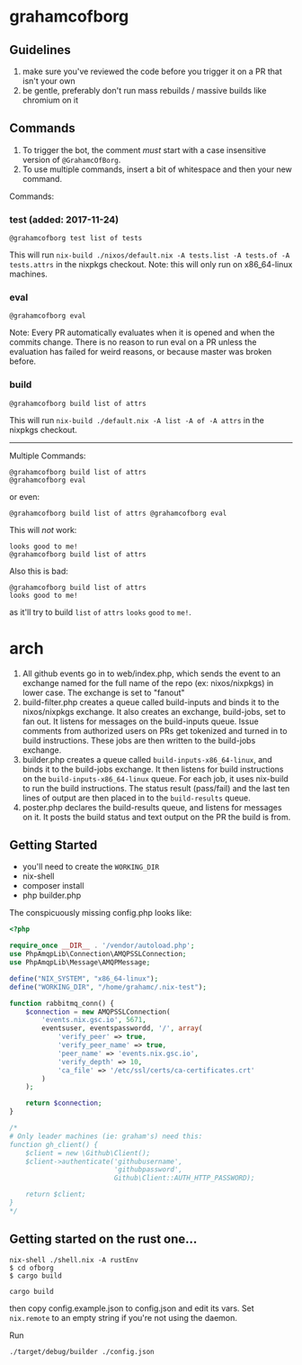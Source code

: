 # grahamcofborg

## Guidelines

1. make sure you've reviewed the code before you trigger it on a PR
   that isn't your own
2. be gentle, preferably don't run mass rebuilds / massive builds like
   chromium on it

## Commands

1. To trigger the bot, the comment _must_ start with a case
   insensitive version of `@GrahamcOfBorg`.
2. To use multiple commands, insert a bit of whitespace and then your
   new command.

Commands:

### test (added: 2017-11-24)

```
@grahamcofborg test list of tests
```

This will run `nix-build ./nixos/default.nix -A tests.list -A tests.of -A tests.attrs` in
the nixpkgs checkout. Note: this will only run on x86_64-linux machines.

### eval

```
@grahamcofborg eval
```

Note: Every PR automatically evaluates when it is opened and when the
commits change. There is no reason to run eval on a PR unless the
evaluation has failed for weird reasons, or because master was broken
before.

### build

```
@grahamcofborg build list of attrs
```

This will run `nix-build ./default.nix -A list -A of -A attrs` in
the nixpkgs checkout.

---


Multiple Commands:

```
@grahamcofborg build list of attrs
@grahamcofborg eval
```

or even:

```
@grahamcofborg build list of attrs @grahamcofborg eval
```

This will _not_ work:

```
looks good to me!
@grahamcofborg build list of attrs
```

Also this is bad:

```
@grahamcofborg build list of attrs
looks good to me!
```

as it'll try to build `list` `of` `attrs` `looks` `good` `to` `me!`.

# arch

1. All github events go in to web/index.php, which sends the event to
   an exchange named for the full name of the repo (ex: nixos/nixpkgs)
   in lower case. The exchange is set to "fanout"
2. build-filter.php creates a queue called build-inputs and binds it
   to the nixos/nixpkgs exchange. It also creates an exchange,
   build-jobs, set to fan out. It listens for messages on the
   build-inputs queue. Issue comments from authorized users on
   PRs get tokenized and turned in to build instructions. These jobs
   are then written to the build-jobs exchange.
3. builder.php creates a queue called `build-inputs-x86_64-linux`, and
   binds it to the build-jobs exchange. It then listens for build
   instructions on the `build-inputs-x86_64-linux` queue. For each
   job, it uses nix-build to run the build instructions. The status
   result (pass/fail) and the last ten lines of output are then placed
   in to the `build-results` queue.
4. poster.php declares the build-results queue, and listens for
   messages on it. It posts the build status and text output on the PR
   the build is from.


## Getting Started

 - you'll need to create the `WORKING_DIR`
 - nix-shell
 - composer install
 - php builder.php

The conspicuously missing config.php looks like:



```php
<?php

require_once __DIR__ . '/vendor/autoload.php';
use PhpAmqpLib\Connection\AMQPSSLConnection;
use PhpAmqpLib\Message\AMQPMessage;

define("NIX_SYSTEM", "x86_64-linux");
define("WORKING_DIR", "/home/grahamc/.nix-test");

function rabbitmq_conn() {
    $connection = new AMQPSSLConnection(
        'events.nix.gsc.io', 5671,
        eventsuser, eventspasswordd, '/', array(
            'verify_peer' => true,
            'verify_peer_name' => true,
            'peer_name' => 'events.nix.gsc.io',
            'verify_depth' => 10,
            'ca_file' => '/etc/ssl/certs/ca-certificates.crt'
        )
    );

    return $connection;
}

/*
# Only leader machines (ie: graham's) need this:
function gh_client() {
    $client = new \Github\Client();
    $client->authenticate('githubusername',
                          'githubpassword',
                          Github\Client::AUTH_HTTP_PASSWORD);

    return $client;
}
*/
```


## Getting started on the rust one...

```
nix-shell ./shell.nix -A rustEnv
$ cd ofborg
$ cargo build
```

```
cargo build
```

then copy config.example.json to config.json and edit its vars. Set
`nix.remote` to an empty string if you're not using the daemon.

Run

```
./target/debug/builder ./config.json
```
